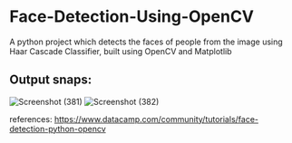# Face-Detection-Using-OpenCV
A python project which detects the faces of people from the image using Haar Cascade Classifier, built using OpenCV and Matplotlib

## Output snaps:

![Screenshot (381)](https://user-images.githubusercontent.com/58656215/131240852-bb40d8a4-6123-4481-98ca-ecaeb65286b3.png)
![Screenshot (382)](https://user-images.githubusercontent.com/58656215/131240854-b88efc00-c527-4713-b59d-dd5bfa047302.png)


references: https://www.datacamp.com/community/tutorials/face-detection-python-opencv
